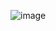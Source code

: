 ![image](https://github.com/will9191/snake-game/assets/99729211/4a0eb6c3-bddc-4c4d-a973-1d15a18fbb52)
